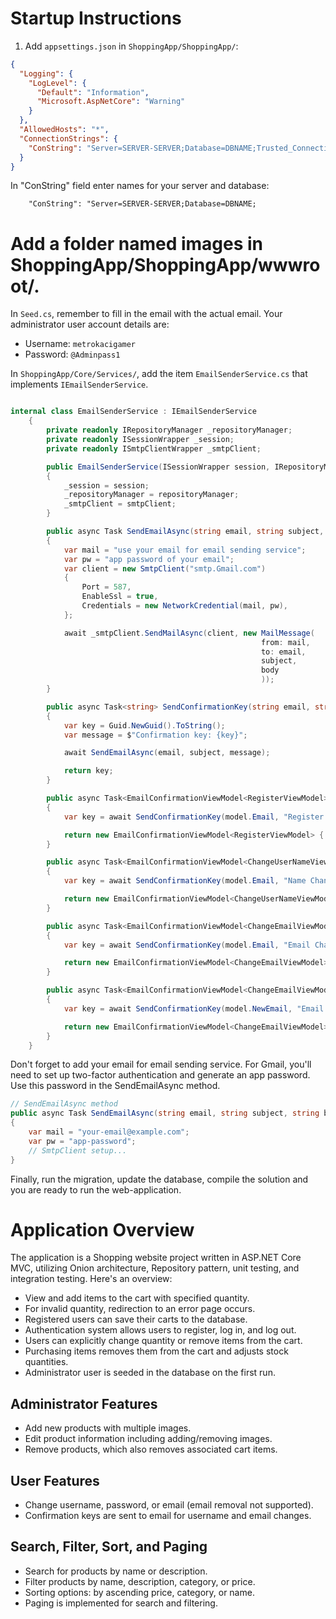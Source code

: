 # Startup Instructions

1. Add `appsettings.json` in `ShoppingApp/ShoppingApp/`:

```json
{
  "Logging": {
    "LogLevel": {
      "Default": "Information",
      "Microsoft.AspNetCore": "Warning"
    }
  },
  "AllowedHosts": "*",
  "ConnectionStrings": {
    "ConString": "Server=SERVER-SERVER;Database=DBNAME;Trusted_Connection=True; Encrypt=False"
  }
}
````
In "ConString" field enter names for your server and database:
````
	"ConString": "Server=SERVER-SERVER;Database=DBNAME;
````
# Add a folder named images in ShoppingApp/ShoppingApp/wwwroot/.

In `Seed.cs`, remember to fill in the email with the actual email. Your administrator user account details are:

- Username: `metrokacigamer`
- Password: `@Adminpass1`

In `ShoppingApp/Core/Services/`, add the item `EmailSenderService.cs` that implements `IEmailSenderService`.

```csharp

internal class EmailSenderService : IEmailSenderService
	{
		private readonly IRepositoryManager _repositoryManager;
		private readonly ISessionWrapper _session;
		private readonly ISmtpClientWrapper _smtpClient;

		public EmailSenderService(ISessionWrapper session, IRepositoryManager repositoryManager, ISmtpClientWrapper smtpClient)
		{
			_session = session;
			_repositoryManager = repositoryManager;
			_smtpClient = smtpClient;
		}

		public async Task SendEmailAsync(string email, string subject, string body)
		{
			var mail = "use your email for email sending service";
			var pw = "app password of your email";
			var client = new SmtpClient("smtp.Gmail.com")
			{
				Port = 587,
				EnableSsl = true,
				Credentials = new NetworkCredential(mail, pw),
			};

			await _smtpClient.SendMailAsync(client, new MailMessage(
														from: mail,
														to: email,
														subject,
														body
														));
		}

		public async Task<string> SendConfirmationKey(string email, string subject)
		{
			var key = Guid.NewGuid().ToString();
			var message = $"Confirmation key: {key}";

			await SendEmailAsync(email, subject, message);

			return key;
		}

		public async Task<EmailConfirmationViewModel<RegisterViewModel>> SendRegisterConfirmationEmail(RegisterViewModel model)
		{
			var key = await SendConfirmationKey(model.Email, "Register confirmation");

			return new EmailConfirmationViewModel<RegisterViewModel> { Key = key, Model = model };
		}

		public async Task<EmailConfirmationViewModel<ChangeUserNameViewModel>> SendNameChangeConfirmationEmail(ChangeUserNameViewModel model)
		{
			var key = await SendConfirmationKey(model.Email, "Name Change confirmation");

			return new EmailConfirmationViewModel<ChangeUserNameViewModel> { Key = key, Model = model };
		}

		public async Task<EmailConfirmationViewModel<ChangeEmailViewModel>> SendEmailRemovalConfirmationEmail(ChangeEmailViewModel model)
		{
			var key = await SendConfirmationKey(model.Email, "Email Change confirmation");

			return new EmailConfirmationViewModel<ChangeEmailViewModel> { Key = key, Model = model };
		}

		public async Task<EmailConfirmationViewModel<ChangeEmailViewModel>> SendEmailChangeConfirmationEmail(ChangeEmailViewModel model)
		{
			var key = await SendConfirmationKey(model.NewEmail, "Email Change confirmation");

			return new EmailConfirmationViewModel<ChangeEmailViewModel> { Key = key, Model = model };
		}
	}
```
Don't forget to add your email for email sending service. For Gmail, you'll need to set up two-factor authentication and generate an app password. Use this password in the SendEmailAsync method.

```csharp
// SendEmailAsync method
public async Task SendEmailAsync(string email, string subject, string body)
{
    var mail = "your-email@example.com";
    var pw = "app-password";
    // SmtpClient setup...
}
```

Finally, run the migration, update the database, compile the solution and you are ready to run the web-application.
# Application Overview

The application is a Shopping website project written in ASP.NET Core MVC, utilizing Onion architecture, Repository pattern, unit testing, and integration testing. Here's an overview:

- View and add items to the cart with specified quantity.
- For invalid quantity, redirection to an error page occurs.
- Registered users can save their carts to the database.
- Authentication system allows users to register, log in, and log out.
- Users can explicitly change quantity or remove items from the cart.
- Purchasing items removes them from the cart and adjusts stock quantities.
- Administrator user is seeded in the database on the first run.

## Administrator Features

- Add new products with multiple images.
- Edit product information including adding/removing images.
- Remove products, which also removes associated cart items.

## User Features

- Change username, password, or email (email removal not supported).
- Confirmation keys are sent to email for username and email changes.

## Search, Filter, Sort, and Paging

- Search for products by name or description.
- Filter products by name, description, category, or price.
- Sorting options: by ascending price, category, or name.
- Paging is implemented for search and filtering.